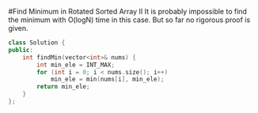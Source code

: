 #Find Minimum in Rotated Sorted Array II
It is probably impossible to find the minimum with O(logN) time in this case. But so far no rigorous proof is given.
```C++
class Solution {
public:
    int findMin(vector<int>& nums) {
        int min_ele = INT_MAX;
        for (int i = 0; i < nums.size(); i++)
            min_ele = min(nums[i], min_ele);
        return min_ele;
    }
};
```
